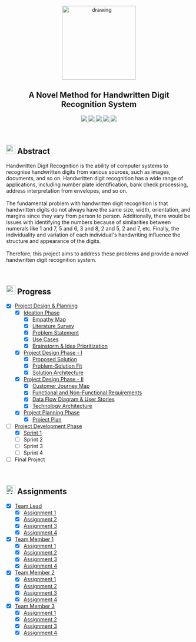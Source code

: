 <br>
<div align="center">
  <img src="https://upload.wikimedia.org/wikipedia/commons/5/51/IBM_logo.svg" align="center" alt="drawing" width="200" />
  <h2 align="center">A Novel Method for Handwritten Digit Recognition System</h2>
</div>


<p align="center">
  <a href="https://www.python.org/">
    <img src="https://img.shields.io/badge/python-ff2626.svg?style=for-the-badge&logo=python&logoColor=white">
  </a>
  <a href="https://flask.palletsprojects.com/">
    <img src="https://img.shields.io/badge/flask-000000.svg?style=for-the-badge&logo=flask&logoColor=white">
  </a>
  <a href="https://pandas.pydata.org/">
    <img src="https://img.shields.io/badge/pandas-150458.svg?style=for-the-badge&logo=pandas&logoColor=white">
  </a>
  <a href="https://www.tensorflow.org/">
    <img src="https://img.shields.io/badge/Tensorflow-ff7626.svg?style=for-the-badge&logo=Tensorflow&logoColor=white">
  </a>
  <a href="https://www.ibm.com/cloud">
    <img src="https://img.shields.io/badge/IBM%20Cloud-990aff?style=for-the-badge&logo=IBM%20Cloud&logoColor=white">
  </a>
</p>
<br>


<h2>
  <img src="https://raw.githubusercontent.com/Tarikul-Islam-Anik/Animated-Fluent-Emojis/master/Emojis/Travel%20and%20places/Star.png" width="25" height="25" />
  Abstract
</h2>

<p>Handwritten Digit Recognition is the ability of computer systems to recognise handwritten digits from various
  sources, such as images, documents, and so on. Handwritten digit recognition has a wide range of applications,
  including number plate identification, bank check processing, address interpretation from envelopes, and so
  on.<br><br>
  The fundamental problem with handwritten digit recognition is that handwritten digits do not always have the same
  size, width, orientation, and margins since they vary from person to person. Additionally, there would be issues with
  identifying the numbers because of similarities between numerals like 1 and 7, 5 and 6, 3 and 8, 2 and 5, 2 and 7,
  etc. Finally, the individuality and variation of each individual's handwriting influence the structure and appearance
  of the digits.<br><br>
  Therefore, this project aims to address these problems and provide a novel handwritten digit recognition system.</p>
<br>


<h2>
  <img src="https://raw.githubusercontent.com/Tarikul-Islam-Anik/Animated-Fluent-Emojis/master/Emojis/Travel%20and%20places/Fire.png" width="25" height="25" />
  Progress
</h2>

- [x] [Project Design & Planning](https://github.com/IBM-EPBL/IBM-Project-133-1658212729/tree/main/Project%20Design%20%26%20Planning)
  - [x] [Ideation Phase](https://github.com/IBM-EPBL/IBM-Project-133-1658212729/tree/main/Project%20Design%20%26%20Planning/Ideation%20Phase)
    - [x] [Empathy Map](https://github.com/IBM-EPBL/IBM-Project-133-1658212729/blob/main/Project%20Design%20%26%20Planning/Ideation%20Phase/Empathy%20Map.png)
    - [x] [Literature Survey](https://github.com/IBM-EPBL/IBM-Project-133-1658212729/blob/main/Project%20Design%20%26%20Planning/Ideation%20Phase/Literature%20Survey.pdf)
    - [x] [Problem Statement](https://github.com/IBM-EPBL/IBM-Project-133-1658212729/blob/main/Project%20Design%20%26%20Planning/Ideation%20Phase/Problem%20Statement.jpg)
    - [x] [Use Cases](https://github.com/IBM-EPBL/IBM-Project-133-1658212729/blob/main/Project%20Design%20%26%20Planning/Ideation%20Phase/Use%20Cases.pdf)
    - [x] [Brainstorm & Idea Prioritization](https://github.com/IBM-EPBL/IBM-Project-133-1658212729/blob/main/Project%20Design%20%26%20Planning/Ideation%20Phase/Brainstorm.png)
  - [x] [Project Design Phase - I](https://github.com/IBM-EPBL/IBM-Project-133-1658212729/tree/main/Project%20Design%20%26%20Planning/Project%20Design%20Phase%20-%20I)
    - [x] [Proposed Solution](https://github.com/IBM-EPBL/IBM-Project-133-1658212729/blob/main/Project%20Design%20%26%20Planning/Project%20Design%20Phase%20-%20I/Proposed%20Solution.pdf)
    - [x] [Problem-Solution Fit](https://github.com/IBM-EPBL/IBM-Project-133-1658212729/blob/main/Project%20Design%20%26%20Planning/Project%20Design%20Phase%20-%20I/Problem-Solution%20Fit.png)
    - [x] [Solution Architecture](https://github.com/IBM-EPBL/IBM-Project-133-1658212729/blob/main/Project%20Design%20%26%20Planning/Project%20Design%20Phase%20-%20I/Solution%20Architecture.jpg)
  - [x] [Project Design Phase - II](https://github.com/IBM-EPBL/IBM-Project-133-1658212729/tree/main/Project%20Design%20%26%20Planning/Project%20Design%20Phase%20-%20II)
    - [x] [Customer Journey Map](https://github.com/IBM-EPBL/IBM-Project-133-1658212729/blob/main/Project%20Design%20%26%20Planning/Project%20Design%20Phase%20-%20II/Customer%20Journey%20Map.png)
    - [x] [Functional and Non-Functional Requirements](https://github.com/IBM-EPBL/IBM-Project-133-1658212729/blob/main/Project%20Design%20%26%20Planning/Project%20Design%20Phase%20-%20II/Functional%20and%20Non-Functional%20Requirements.pdf)
    - [x] [Data Flow Diagram & User Stories](https://github.com/IBM-EPBL/IBM-Project-133-1658212729/blob/main/Project%20Design%20%26%20Planning/Project%20Design%20Phase%20-%20II/Data%20Flow%20Diagram%20%26%20User%20Stories.pdf)
    - [x] [Technology Architecture](https://github.com/IBM-EPBL/IBM-Project-133-1658212729/blob/main/Project%20Design%20%26%20Planning/Project%20Design%20Phase%20-%20II/Technology%20Architecture.png)
  - [x] [Project Planning Phase](https://github.com/IBM-EPBL/IBM-Project-133-1658212729/tree/main/Project%20Design%20%26%20Planning/Project%20Planning)
    - [x] [Project Plan](https://github.com/IBM-EPBL/IBM-Project-133-1658212729/blob/main/Project%20Design%20%26%20Planning/Project%20Planning/Project%20Plan.pdf)
- [ ] [Project Development Phase](https://github.com/IBM-EPBL/IBM-Project-133-1658212729/tree/main/Project%20Development)
  - [x] [Sprint 1](https://github.com/IBM-EPBL/IBM-Project-133-1658212729/tree/main/Project%20Development/Sprint%201)
  - [ ] Sprint 2
  - [ ] Sprint 3
  - [ ] Sprint 4
- [ ] Final Project
<br>


<h2> 
  <img src="https://raw.githubusercontent.com/Tarikul-Islam-Anik/Animated-Fluent-Emojis/master/Emojis/Travel%20and%20places/High%20Voltage.png" alt="High Voltage" width="25" height="25" /> Assignments 
</h2>

- [x] [Team Lead](https://github.com/IBM-EPBL/IBM-Project-133-1658212729/tree/main/Assignments/Nishanth%20R%20J)
  - [x] [Assignment 1](https://github.com/IBM-EPBL/IBM-Project-133-1658212729/blob/main/Assignments/Nishanth%20R%20J/Assignment%201.ipynb)
  - [x] [Assignment 2](https://github.com/IBM-EPBL/IBM-Project-133-1658212729/blob/main/Assignments/Nishanth%20R%20J/Assignment%202.ipynb)
  - [x] [Assignment 3](https://github.com/IBM-EPBL/IBM-Project-133-1658212729/blob/main/Assignments/Nishanth%20R%20J/Assignment%203.ipynb)
  - [x] [Assignment 4](https://github.com/IBM-EPBL/IBM-Project-133-1658212729/blob/main/Assignments/Nishanth%20R%20J/Assignment%204.ipynb)
- [x] [Team Member 1](https://github.com/IBM-EPBL/IBM-Project-133-1658212729/tree/main/Assignments/Dineshkumar%20E)
  - [x] [Assignment 1](https://github.com/IBM-EPBL/IBM-Project-133-1658212729/blob/main/Assignments/Dineshkumar%20E/Assignment%201.ipynb)
  - [x] [Assignment 2](https://github.com/IBM-EPBL/IBM-Project-133-1658212729/blob/main/Assignments/Dineshkumar%20E/Assignment_2.ipynb)
  - [x] [Assignment 3](https://github.com/IBM-EPBL/IBM-Project-133-1658212729/blob/main/Assignments/Dineshkumar%20E/Assignment_3.ipynb)
  - [x] [Assignment 4](https://github.com/IBM-EPBL/IBM-Project-133-1658212729/blob/main/Assignments/Dineshkumar%20E/Assignment_4.ipynb)
- [x] [Team Member 2](https://github.com/IBM-EPBL/IBM-Project-133-1658212729/tree/main/Assignments/Hari%20Haran%20S)
  - [x] [Assignment 1](https://github.com/IBM-EPBL/IBM-Project-133-1658212729/blob/main/Assignments/Hari%20Haran%20S/Assignment%201.ipynb)
  - [x] [Assignment 2](https://github.com/IBM-EPBL/IBM-Project-133-1658212729/blob/main/Assignments/Hari%20Haran%20S/Assignment%202.ipynb)
  - [x] [Assignment 3](https://github.com/IBM-EPBL/IBM-Project-133-1658212729/blob/main/Assignments/Hari%20Haran%20S/Assignment%203.ipynb)
  - [x] [Assignment 4](https://github.com/IBM-EPBL/IBM-Project-133-1658212729/blob/main/Assignments/Hari%20Haran%20S/Assignment_4.ipynb)
- [x] [Team Member 3](https://github.com/IBM-EPBL/IBM-Project-133-1658212729/tree/main/Assignments/Lokesh%20Raj%20D)
  - [x] [Assignment 1](https://github.com/IBM-EPBL/IBM-Project-133-1658212729/blob/main/Assignments/Lokesh%20Raj%20D/Assignment%201.ipynb)
  - [x] [Assignment 2](https://github.com/IBM-EPBL/IBM-Project-133-1658212729/blob/main/Assignments/Lokesh%20Raj%20D/ASSIGNMENT_2.ipynb)
  - [x] [Assignment 3](https://github.com/IBM-EPBL/IBM-Project-133-1658212729/blob/main/Assignments/Lokesh%20Raj%20D/ASSIGNMENT_3.ipynb)
  - [x] [Assignment 4](https://github.com/IBM-EPBL/IBM-Project-133-1658212729/blob/main/Assignments/Lokesh%20Raj%20D/ASSIGNMENT_4.ipynb)
